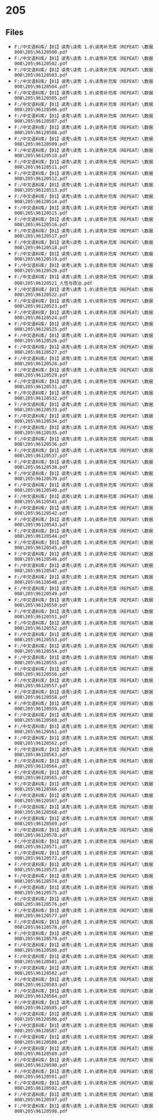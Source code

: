 # 205

## Files

- `F:/中文语料库/【01】读秀\读秀 1.0\读秀补充库（REPEAT）\数据008\205\96120500.pdf`
- `F:/中文语料库/【01】读秀\读秀 1.0\读秀补充库（REPEAT）\数据008\205\96120502.pdf`
- `F:/中文语料库/【01】读秀\读秀 1.0\读秀补充库（REPEAT）\数据008\205\96120503.pdf`
- `F:/中文语料库/【01】读秀\读秀 1.0\读秀补充库（REPEAT）\数据008\205\96120504.pdf`
- `F:/中文语料库/【01】读秀\读秀 1.0\读秀补充库（REPEAT）\数据008\205\96120505.pdf`
- `F:/中文语料库/【01】读秀\读秀 1.0\读秀补充库（REPEAT）\数据008\205\96120506.pdf`
- `F:/中文语料库/【01】读秀\读秀 1.0\读秀补充库（REPEAT）\数据008\205\96120507.pdf`
- `F:/中文语料库/【01】读秀\读秀 1.0\读秀补充库（REPEAT）\数据008\205\96120508.pdf`
- `F:/中文语料库/【01】读秀\读秀 1.0\读秀补充库（REPEAT）\数据008\205\96120509.pdf`
- `F:/中文语料库/【01】读秀\读秀 1.0\读秀补充库（REPEAT）\数据008\205\96120510.pdf`
- `F:/中文语料库/【01】读秀\读秀 1.0\读秀补充库（REPEAT）\数据008\205\96120511.pdf`
- `F:/中文语料库/【01】读秀\读秀 1.0\读秀补充库（REPEAT）\数据008\205\96120512.pdf`
- `F:/中文语料库/【01】读秀\读秀 1.0\读秀补充库（REPEAT）\数据008\205\96120513.pdf`
- `F:/中文语料库/【01】读秀\读秀 1.0\读秀补充库（REPEAT）\数据008\205\96120514.pdf`
- `F:/中文语料库/【01】读秀\读秀 1.0\读秀补充库（REPEAT）\数据008\205\96120515.pdf`
- `F:/中文语料库/【01】读秀\读秀 1.0\读秀补充库（REPEAT）\数据008\205\96120516.pdf`
- `F:/中文语料库/【01】读秀\读秀 1.0\读秀补充库（REPEAT）\数据008\205\96120517.pdf`
- `F:/中文语料库/【01】读秀\读秀 1.0\读秀补充库（REPEAT）\数据008\205\96120518.pdf`
- `F:/中文语料库/【01】读秀\读秀 1.0\读秀补充库（REPEAT）\数据008\205\96120519.pdf`
- `F:/中文语料库/【01】读秀\读秀 1.0\读秀补充库（REPEAT）\数据008\205\96120520.pdf`
- `F:/中文语料库/【01】读秀\读秀 1.0\读秀补充库（REPEAT）\数据008\205\96120521_人性与政治.pdf`
- `F:/中文语料库/【01】读秀\读秀 1.0\读秀补充库（REPEAT）\数据008\205\96120522.pdf`
- `F:/中文语料库/【01】读秀\读秀 1.0\读秀补充库（REPEAT）\数据008\205\96120523.pdf`
- `F:/中文语料库/【01】读秀\读秀 1.0\读秀补充库（REPEAT）\数据008\205\96120524.pdf`
- `F:/中文语料库/【01】读秀\读秀 1.0\读秀补充库（REPEAT）\数据008\205\96120525.pdf`
- `F:/中文语料库/【01】读秀\读秀 1.0\读秀补充库（REPEAT）\数据008\205\96120526.pdf`
- `F:/中文语料库/【01】读秀\读秀 1.0\读秀补充库（REPEAT）\数据008\205\96120527.pdf`
- `F:/中文语料库/【01】读秀\读秀 1.0\读秀补充库（REPEAT）\数据008\205\96120528.pdf`
- `F:/中文语料库/【01】读秀\读秀 1.0\读秀补充库（REPEAT）\数据008\205\96120529.pdf`
- `F:/中文语料库/【01】读秀\读秀 1.0\读秀补充库（REPEAT）\数据008\205\96120531.pdf`
- `F:/中文语料库/【01】读秀\读秀 1.0\读秀补充库（REPEAT）\数据008\205\96120532.pdf`
- `F:/中文语料库/【01】读秀\读秀 1.0\读秀补充库（REPEAT）\数据008\205\96120533.pdf`
- `F:/中文语料库/【01】读秀\读秀 1.0\读秀补充库（REPEAT）\数据008\205\96120534.pdf`
- `F:/中文语料库/【01】读秀\读秀 1.0\读秀补充库（REPEAT）\数据008\205\96120535.pdf`
- `F:/中文语料库/【01】读秀\读秀 1.0\读秀补充库（REPEAT）\数据008\205\96120536.pdf`
- `F:/中文语料库/【01】读秀\读秀 1.0\读秀补充库（REPEAT）\数据008\205\96120537.pdf`
- `F:/中文语料库/【01】读秀\读秀 1.0\读秀补充库（REPEAT）\数据008\205\96120538.pdf`
- `F:/中文语料库/【01】读秀\读秀 1.0\读秀补充库（REPEAT）\数据008\205\96120539.pdf`
- `F:/中文语料库/【01】读秀\读秀 1.0\读秀补充库（REPEAT）\数据008\205\96120540.pdf`
- `F:/中文语料库/【01】读秀\读秀 1.0\读秀补充库（REPEAT）\数据008\205\96120541.pdf`
- `F:/中文语料库/【01】读秀\读秀 1.0\读秀补充库（REPEAT）\数据008\205\96120542.pdf`
- `F:/中文语料库/【01】读秀\读秀 1.0\读秀补充库（REPEAT）\数据008\205\96120543.pdf`
- `F:/中文语料库/【01】读秀\读秀 1.0\读秀补充库（REPEAT）\数据008\205\96120544.pdf`
- `F:/中文语料库/【01】读秀\读秀 1.0\读秀补充库（REPEAT）\数据008\205\96120545.pdf`
- `F:/中文语料库/【01】读秀\读秀 1.0\读秀补充库（REPEAT）\数据008\205\96120546.pdf`
- `F:/中文语料库/【01】读秀\读秀 1.0\读秀补充库（REPEAT）\数据008\205\96120547.pdf`
- `F:/中文语料库/【01】读秀\读秀 1.0\读秀补充库（REPEAT）\数据008\205\96120548.pdf`
- `F:/中文语料库/【01】读秀\读秀 1.0\读秀补充库（REPEAT）\数据008\205\96120549.pdf`
- `F:/中文语料库/【01】读秀\读秀 1.0\读秀补充库（REPEAT）\数据008\205\96120550.pdf`
- `F:/中文语料库/【01】读秀\读秀 1.0\读秀补充库（REPEAT）\数据008\205\96120551.pdf`
- `F:/中文语料库/【01】读秀\读秀 1.0\读秀补充库（REPEAT）\数据008\205\96120552.pdf`
- `F:/中文语料库/【01】读秀\读秀 1.0\读秀补充库（REPEAT）\数据008\205\96120553.pdf`
- `F:/中文语料库/【01】读秀\读秀 1.0\读秀补充库（REPEAT）\数据008\205\96120554.pdf`
- `F:/中文语料库/【01】读秀\读秀 1.0\读秀补充库（REPEAT）\数据008\205\96120555.pdf`
- `F:/中文语料库/【01】读秀\读秀 1.0\读秀补充库（REPEAT）\数据008\205\96120556.pdf`
- `F:/中文语料库/【01】读秀\读秀 1.0\读秀补充库（REPEAT）\数据008\205\96120557.pdf`
- `F:/中文语料库/【01】读秀\读秀 1.0\读秀补充库（REPEAT）\数据008\205\96120558.pdf`
- `F:/中文语料库/【01】读秀\读秀 1.0\读秀补充库（REPEAT）\数据008\205\96120559.pdf`
- `F:/中文语料库/【01】读秀\读秀 1.0\读秀补充库（REPEAT）\数据008\205\96120560.pdf`
- `F:/中文语料库/【01】读秀\读秀 1.0\读秀补充库（REPEAT）\数据008\205\96120561.pdf`
- `F:/中文语料库/【01】读秀\读秀 1.0\读秀补充库（REPEAT）\数据008\205\96120562.pdf`
- `F:/中文语料库/【01】读秀\读秀 1.0\读秀补充库（REPEAT）\数据008\205\96120563.pdf`
- `F:/中文语料库/【01】读秀\读秀 1.0\读秀补充库（REPEAT）\数据008\205\96120564.pdf`
- `F:/中文语料库/【01】读秀\读秀 1.0\读秀补充库（REPEAT）\数据008\205\96120565.pdf`
- `F:/中文语料库/【01】读秀\读秀 1.0\读秀补充库（REPEAT）\数据008\205\96120566.pdf`
- `F:/中文语料库/【01】读秀\读秀 1.0\读秀补充库（REPEAT）\数据008\205\96120567.pdf`
- `F:/中文语料库/【01】读秀\读秀 1.0\读秀补充库（REPEAT）\数据008\205\96120568.pdf`
- `F:/中文语料库/【01】读秀\读秀 1.0\读秀补充库（REPEAT）\数据008\205\96120569.pdf`
- `F:/中文语料库/【01】读秀\读秀 1.0\读秀补充库（REPEAT）\数据008\205\96120570.pdf`
- `F:/中文语料库/【01】读秀\读秀 1.0\读秀补充库（REPEAT）\数据008\205\96120571.pdf`
- `F:/中文语料库/【01】读秀\读秀 1.0\读秀补充库（REPEAT）\数据008\205\96120572.pdf`
- `F:/中文语料库/【01】读秀\读秀 1.0\读秀补充库（REPEAT）\数据008\205\96120573.pdf`
- `F:/中文语料库/【01】读秀\读秀 1.0\读秀补充库（REPEAT）\数据008\205\96120574.pdf`
- `F:/中文语料库/【01】读秀\读秀 1.0\读秀补充库（REPEAT）\数据008\205\96120575.pdf`
- `F:/中文语料库/【01】读秀\读秀 1.0\读秀补充库（REPEAT）\数据008\205\96120576.pdf`
- `F:/中文语料库/【01】读秀\读秀 1.0\读秀补充库（REPEAT）\数据008\205\96120577.pdf`
- `F:/中文语料库/【01】读秀\读秀 1.0\读秀补充库（REPEAT）\数据008\205\96120578.pdf`
- `F:/中文语料库/【01】读秀\读秀 1.0\读秀补充库（REPEAT）\数据008\205\96120579.pdf`
- `F:/中文语料库/【01】读秀\读秀 1.0\读秀补充库（REPEAT）\数据008\205\96120580.pdf`
- `F:/中文语料库/【01】读秀\读秀 1.0\读秀补充库（REPEAT）\数据008\205\96120581.pdf`
- `F:/中文语料库/【01】读秀\读秀 1.0\读秀补充库（REPEAT）\数据008\205\96120582.pdf`
- `F:/中文语料库/【01】读秀\读秀 1.0\读秀补充库（REPEAT）\数据008\205\96120583.pdf`
- `F:/中文语料库/【01】读秀\读秀 1.0\读秀补充库（REPEAT）\数据008\205\96120584.pdf`
- `F:/中文语料库/【01】读秀\读秀 1.0\读秀补充库（REPEAT）\数据008\205\96120585.pdf`
- `F:/中文语料库/【01】读秀\读秀 1.0\读秀补充库（REPEAT）\数据008\205\96120586.pdf`
- `F:/中文语料库/【01】读秀\读秀 1.0\读秀补充库（REPEAT）\数据008\205\96120587.pdf`
- `F:/中文语料库/【01】读秀\读秀 1.0\读秀补充库（REPEAT）\数据008\205\96120588.pdf`
- `F:/中文语料库/【01】读秀\读秀 1.0\读秀补充库（REPEAT）\数据008\205\96120589.pdf`
- `F:/中文语料库/【01】读秀\读秀 1.0\读秀补充库（REPEAT）\数据008\205\96120590.pdf`
- `F:/中文语料库/【01】读秀\读秀 1.0\读秀补充库（REPEAT）\数据008\205\96120591.pdf`
- `F:/中文语料库/【01】读秀\读秀 1.0\读秀补充库（REPEAT）\数据008\205\96120592.pdf`
- `F:/中文语料库/【01】读秀\读秀 1.0\读秀补充库（REPEAT）\数据008\205\96120597.pdf`
- `F:/中文语料库/【01】读秀\读秀 1.0\读秀补充库（REPEAT）\数据008\205\96120598.pdf`
